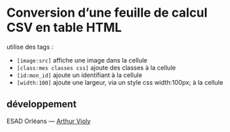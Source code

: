 # Conversion d’une feuille de calcul CSV en table HTML
utilise des tags :
- `[image:src]` affiche une image dans la cellule
- `[class:mes classes css]` ajoute des classes à la cellule
- `[id:mon_id]` ajoute un identifiant à la cellule
- `[width:100]` ajoute une largeur, via un style css width:100px; à la cellule


## développement
ESAD Orléans — <a href="http://violy.net" target="_blank">Arthur Violy</a>
